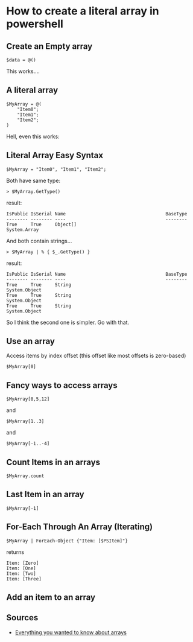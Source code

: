 ﻿# How to create a literal array in powershell

## Create an Empty array

	$data = @()

This works....

## A literal array

	$MyArray = @(
		"Item0";
		"Item1";
		"Item2";
	)

Hell, even this works:

## Literal Array Easy Syntax

	$MyArray = "Item0", "Item1", "Item2";

Both have same type:

	> $MyArray.GetType()

result:

	IsPublic IsSerial Name                                     BaseType
	-------- -------- ----                                     --------
	True     True     Object[]                                 System.Array

And both contain strings...

	> $MyArray | % { $_.GetType() }

result:

	IsPublic IsSerial Name                                     BaseType
	-------- -------- ----                                     --------
	True     True     String                                   System.Object
	True     True     String                                   System.Object
	True     True     String                                   System.Object

So I think the second one is simpler. Go with that.

## Use an array

Access items by index offset (this offset like most offsets is zero-based)

	$MyArray[0]

## Fancy ways to access arrays

	$MyArray[0,5,12]

and

	$MyArray[1..3]

and

	$MyArray[-1..-4]

## Count Items in an arrays

	$MyArray.count

## Last Item in an array

	$MyArray[-1]

## For-Each Through An Array (Iterating)

	$MyArray | ForEach-Object {"Item: [$PSItem]"}

returns

	Item: [Zero]
	Item: [One]
	Item: [Two]
	Item: [Three]

## Add an item to an array

## Sources

- [Everything you wanted to know about arrays](https://docs.microsoft.com/en-us/powershell/scripting/learn/deep-dives/everything-about-arrays?view=powershell-7.1)

